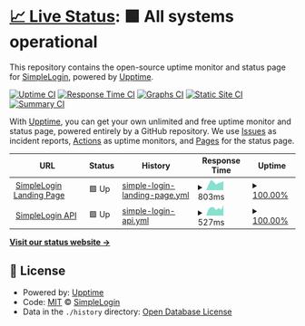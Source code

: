 # [📈 Live Status](https://status.simplelogin.io): <!--live status--> **🟩 All systems operational**

This repository contains the open-source uptime monitor and status page for [SimpleLogin](https://simplelogin.io), powered by [Upptime](https://github.com/upptime/upptime).

[![Uptime CI](https://github.com/simple-login/uptime/workflows/Uptime%20CI/badge.svg)](https://github.com/simple-login/uptime/actions?query=workflow%3A%22Uptime+CI%22)
[![Response Time CI](https://github.com/simple-login/uptime/workflows/Response%20Time%20CI/badge.svg)](https://github.com/simple-login/uptime/actions?query=workflow%3A%22Response+Time+CI%22)
[![Graphs CI](https://github.com/simple-login/uptime/workflows/Graphs%20CI/badge.svg)](https://github.com/simple-login/uptime/actions?query=workflow%3A%22Graphs+CI%22)
[![Static Site CI](https://github.com/simple-login/uptime/workflows/Static%20Site%20CI/badge.svg)](https://github.com/simple-login/uptime/actions?query=workflow%3A%22Static+Site+CI%22)
[![Summary CI](https://github.com/simple-login/uptime/workflows/Summary%20CI/badge.svg)](https://github.com/simple-login/uptime/actions?query=workflow%3A%22Summary+CI%22)

With [Upptime](https://upptime.js.org), you can get your own unlimited and free uptime monitor and status page, powered entirely by a GitHub repository. We use [Issues](https://github.com/simple-login/uptime/issues) as incident reports, [Actions](https://github.com/simple-login/uptime/actions) as uptime monitors, and [Pages](https://status.simplelogin.io) for the status page.

<!--start: status pages-->
<!-- This summary is generated by Upptime (https://github.com/upptime/upptime) -->
<!-- Do not edit this manually, your changes will be overwritten -->
<!-- prettier-ignore -->
| URL | Status | History | Response Time | Uptime |
| --- | ------ | ------- | ------------- | ------ |
| <img alt="" src="https://icons.duckduckgo.com/ip3/simplelogin.io.ico" height="13"> [SimpleLogin Landing Page](https://simplelogin.io) | 🟩 Up | [simple-login-landing-page.yml](https://github.com/simple-login/uptime/commits/HEAD/history/simple-login-landing-page.yml) | <details><summary><img alt="Response time graph" src="./graphs/simple-login-landing-page/response-time-week.png" height="20"> 803ms</summary><br><a href="https://status.simplelogin.io/history/simple-login-landing-page"><img alt="Response time 863" src="https://img.shields.io/endpoint?url=https%3A%2F%2Fraw.githubusercontent.com%2Fsimple-login%2Fuptime%2FHEAD%2Fapi%2Fsimple-login-landing-page%2Fresponse-time.json"></a><br><a href="https://status.simplelogin.io/history/simple-login-landing-page"><img alt="24-hour response time 950" src="https://img.shields.io/endpoint?url=https%3A%2F%2Fraw.githubusercontent.com%2Fsimple-login%2Fuptime%2FHEAD%2Fapi%2Fsimple-login-landing-page%2Fresponse-time-day.json"></a><br><a href="https://status.simplelogin.io/history/simple-login-landing-page"><img alt="7-day response time 803" src="https://img.shields.io/endpoint?url=https%3A%2F%2Fraw.githubusercontent.com%2Fsimple-login%2Fuptime%2FHEAD%2Fapi%2Fsimple-login-landing-page%2Fresponse-time-week.json"></a><br><a href="https://status.simplelogin.io/history/simple-login-landing-page"><img alt="30-day response time 813" src="https://img.shields.io/endpoint?url=https%3A%2F%2Fraw.githubusercontent.com%2Fsimple-login%2Fuptime%2FHEAD%2Fapi%2Fsimple-login-landing-page%2Fresponse-time-month.json"></a><br><a href="https://status.simplelogin.io/history/simple-login-landing-page"><img alt="1-year response time 864" src="https://img.shields.io/endpoint?url=https%3A%2F%2Fraw.githubusercontent.com%2Fsimple-login%2Fuptime%2FHEAD%2Fapi%2Fsimple-login-landing-page%2Fresponse-time-year.json"></a></details> | <details><summary><a href="https://status.simplelogin.io/history/simple-login-landing-page">100.00%</a></summary><a href="https://status.simplelogin.io/history/simple-login-landing-page"><img alt="All-time uptime 99.97%" src="https://img.shields.io/endpoint?url=https%3A%2F%2Fraw.githubusercontent.com%2Fsimple-login%2Fuptime%2FHEAD%2Fapi%2Fsimple-login-landing-page%2Fuptime.json"></a><br><a href="https://status.simplelogin.io/history/simple-login-landing-page"><img alt="24-hour uptime 100.00%" src="https://img.shields.io/endpoint?url=https%3A%2F%2Fraw.githubusercontent.com%2Fsimple-login%2Fuptime%2FHEAD%2Fapi%2Fsimple-login-landing-page%2Fuptime-day.json"></a><br><a href="https://status.simplelogin.io/history/simple-login-landing-page"><img alt="7-day uptime 100.00%" src="https://img.shields.io/endpoint?url=https%3A%2F%2Fraw.githubusercontent.com%2Fsimple-login%2Fuptime%2FHEAD%2Fapi%2Fsimple-login-landing-page%2Fuptime-week.json"></a><br><a href="https://status.simplelogin.io/history/simple-login-landing-page"><img alt="30-day uptime 100.00%" src="https://img.shields.io/endpoint?url=https%3A%2F%2Fraw.githubusercontent.com%2Fsimple-login%2Fuptime%2FHEAD%2Fapi%2Fsimple-login-landing-page%2Fuptime-month.json"></a><br><a href="https://status.simplelogin.io/history/simple-login-landing-page"><img alt="1-year uptime 99.99%" src="https://img.shields.io/endpoint?url=https%3A%2F%2Fraw.githubusercontent.com%2Fsimple-login%2Fuptime%2FHEAD%2Fapi%2Fsimple-login-landing-page%2Fuptime-year.json"></a></details>
| <img alt="" src="https://simplelogin.io/logo.png" height="13"> [SimpleLogin API](https://app.simplelogin.io/live) | 🟩 Up | [simple-login-api.yml](https://github.com/simple-login/uptime/commits/HEAD/history/simple-login-api.yml) | <details><summary><img alt="Response time graph" src="./graphs/simple-login-api/response-time-week.png" height="20"> 527ms</summary><br><a href="https://status.simplelogin.io/history/simple-login-api"><img alt="Response time 597" src="https://img.shields.io/endpoint?url=https%3A%2F%2Fraw.githubusercontent.com%2Fsimple-login%2Fuptime%2FHEAD%2Fapi%2Fsimple-login-api%2Fresponse-time.json"></a><br><a href="https://status.simplelogin.io/history/simple-login-api"><img alt="24-hour response time 726" src="https://img.shields.io/endpoint?url=https%3A%2F%2Fraw.githubusercontent.com%2Fsimple-login%2Fuptime%2FHEAD%2Fapi%2Fsimple-login-api%2Fresponse-time-day.json"></a><br><a href="https://status.simplelogin.io/history/simple-login-api"><img alt="7-day response time 527" src="https://img.shields.io/endpoint?url=https%3A%2F%2Fraw.githubusercontent.com%2Fsimple-login%2Fuptime%2FHEAD%2Fapi%2Fsimple-login-api%2Fresponse-time-week.json"></a><br><a href="https://status.simplelogin.io/history/simple-login-api"><img alt="30-day response time 530" src="https://img.shields.io/endpoint?url=https%3A%2F%2Fraw.githubusercontent.com%2Fsimple-login%2Fuptime%2FHEAD%2Fapi%2Fsimple-login-api%2Fresponse-time-month.json"></a><br><a href="https://status.simplelogin.io/history/simple-login-api"><img alt="1-year response time 610" src="https://img.shields.io/endpoint?url=https%3A%2F%2Fraw.githubusercontent.com%2Fsimple-login%2Fuptime%2FHEAD%2Fapi%2Fsimple-login-api%2Fresponse-time-year.json"></a></details> | <details><summary><a href="https://status.simplelogin.io/history/simple-login-api">100.00%</a></summary><a href="https://status.simplelogin.io/history/simple-login-api"><img alt="All-time uptime 99.96%" src="https://img.shields.io/endpoint?url=https%3A%2F%2Fraw.githubusercontent.com%2Fsimple-login%2Fuptime%2FHEAD%2Fapi%2Fsimple-login-api%2Fuptime.json"></a><br><a href="https://status.simplelogin.io/history/simple-login-api"><img alt="24-hour uptime 100.00%" src="https://img.shields.io/endpoint?url=https%3A%2F%2Fraw.githubusercontent.com%2Fsimple-login%2Fuptime%2FHEAD%2Fapi%2Fsimple-login-api%2Fuptime-day.json"></a><br><a href="https://status.simplelogin.io/history/simple-login-api"><img alt="7-day uptime 100.00%" src="https://img.shields.io/endpoint?url=https%3A%2F%2Fraw.githubusercontent.com%2Fsimple-login%2Fuptime%2FHEAD%2Fapi%2Fsimple-login-api%2Fuptime-week.json"></a><br><a href="https://status.simplelogin.io/history/simple-login-api"><img alt="30-day uptime 100.00%" src="https://img.shields.io/endpoint?url=https%3A%2F%2Fraw.githubusercontent.com%2Fsimple-login%2Fuptime%2FHEAD%2Fapi%2Fsimple-login-api%2Fuptime-month.json"></a><br><a href="https://status.simplelogin.io/history/simple-login-api"><img alt="1-year uptime 99.96%" src="https://img.shields.io/endpoint?url=https%3A%2F%2Fraw.githubusercontent.com%2Fsimple-login%2Fuptime%2FHEAD%2Fapi%2Fsimple-login-api%2Fuptime-year.json"></a></details>

<!--end: status pages-->

[**Visit our status website →**](https://status.simplelogin.io)

## 📄 License

- Powered by: [Upptime](https://github.com/upptime/upptime)
- Code: [MIT](./LICENSE) © [SimpleLogin](https://simplelogin.io)
- Data in the `./history` directory: [Open Database License](https://opendatacommons.org/licenses/odbl/1-0/)
